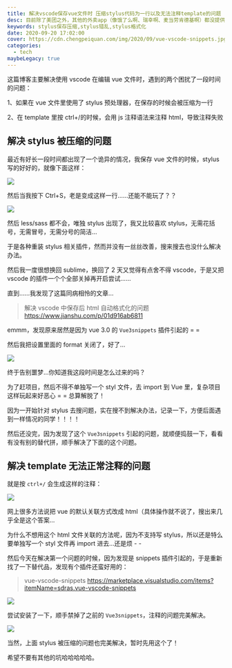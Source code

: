 ```yaml
---
title: 解决vscode保存vue文件时 压缩stylus代码为一行以及无法注释template的问题
desc: 目前除了美团之外，其他的外卖app（像饿了么啊、瑞幸啊、麦当劳肯德基啊）都没提供自动计算账单的功能，自己每次拉excel算的蛋疼，所以写了这个，无需纠结红包、抵扣券等乱七八糟的减免，会自动计算折扣比例来得到最终账单。
keywords: stylus保存压缩,stylus错乱,stylus格式化
date: 2020-09-20 17:02:00
cover: https://cdn.chengpeiquan.com/img/2020/09/vue-vscode-snippets.jpg?x-oss-process=image/interlace,1
categories:
  - tech
maybeLegacy: true
---
```


这篇博客主要解决使用 vscode 在编辑 vue 文件时，遇到的两个困扰了一段时间的问题：

1、如果在 vue 文件里使用了 stylus 预处理器，在保存的时候会被压缩为一行

2、在 template 里按 ctrl+/的时候，会用 js 注释语法来注释 html，导致注释失败

## 解决 stylus 被压缩的问题

最近有好长一段时间都出现了一个诡异的情况，我保存 vue 文件的时候，stylus 写的好好的，就像下面这样：

![](https://cdn.chengpeiquan.com/img/2020/09/4.jpg?x-oss-process=image/interlace,1)

然后当我按下 Ctrl+S，老是变成这样一行……还能不能玩了？？

![](https://cdn.chengpeiquan.com/img/2020/09/3-1.jpg?x-oss-process=image/interlace,1)

然后 less/sass 都不会，唯独 stylus 出现了，我又比较喜欢 stylus，无需花括号，无需冒号，无需分号的简洁…

于是各种重装 stylus 相关插件，然而并没有一丝丝改善，搜来搜去也没什么解决办法。

然后我一度很想换回 sublime，换回了 2 天又觉得有点舍不得 vscode，于是又把 vscode 的插件一个个全部关掉再开启尝试……

直到……我发现了这篇同病相怜的文章…

> 解决 vscode 中保存后 html 自动格式化的问题
> https://www.jianshu.com/p/01d916ab6811

emmm，发现原来居然是因为 vue 3.0 的 `Vue3snippets` 插件引起的 = =

然后我把设置里面的 format 关闭了，好了…

![](https://cdn.chengpeiquan.com/img/2020/09/2-1.jpg?x-oss-process=image/interlace,1)

终于告别噩梦…你知道我这段时间是怎么过来的吗？

为了赶项目，然后不得不单独写一个 styl 文件，去 import 到 Vue 里，复杂项目这样玩起来好恶心 = = 总算解脱了！

因为一开始针对 stylus 去搜问题，实在搜不到解决办法，记录一下，方便后面遇到一样情况的同学！！！！

然后还没完，因为发现了这个 `Vue3snippets` 引起的问题，就顺便捣鼓一下，看看有没有别的替代拼，顺手解决了下面的这个问题。

## 解决 template 无法正常注释的问题

就是按 `ctrl+/` 会生成这样的注释：

![](https://cdn.chengpeiquan.com/img/2020/09/5.jpg?x-oss-process=image/interlace,1)

网上很多方法说把 vue 的默认关联方式改成 html（具体操作就不说了，搜出来几乎全是这个答案…

为什么不想用这个 html 文件关联的方法呢，因为不支持写 stylus，所以还是特么要单独写一个 styl 文件再 import 进去…还是烦 - -

然后今天在解决第一个问题的时候，因为发现是 snippets 插件引起的，于是重新找了一下替代品，发现有个插件还蛮好用的：

> vue-vscode-snippets
> https://marketplace.visualstudio.com/items?itemName=sdras.vue-vscode-snippets

![](https://cdn.chengpeiquan.com/img/2020/09/7.jpg?x-oss-process=image/interlace,1)

尝试安装了一下，顺手禁掉了之前的 `Vue3snippets`，注释的问题完美解决。

![](https://cdn.chengpeiquan.com/img/2020/09/6.jpg?x-oss-process=image/interlace,1)

当然，上面 stylus 被压缩的问题也完美解决，暂时先用这个了！

希望不要有其他的坑哈哈哈哈哈。
